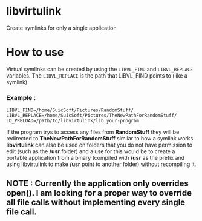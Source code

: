 # libvirtulink
Create symlinks for only a single application

# How to use
Virtual symlinks can be created by using the `LIBVL_FIND` and `LIBVL_REPLACE` variables. The `LIBVL_REPLACE` is the path that LIBVL_FIND points to (like a symlink)
### Example :
```
LIBVL_FIND=/home/SuicSoft/Pictures/RandomStuff/
LIBVL_REPLACE=/home/SuicSoft/Pictures/TheNewPathForRandomStuff/
LD_PRELOAD=/path/to/libvirtulink/lib your-program
```
If the program trys to access any files from **RandomStuff** they will be redirected to  **TheNewPathForRandomStuff** similar to how a symlink works. **libvirtulink** can also be used on folders that you do not have permission to edit (such as the **/usr** folder) and a use for this would be to create a portable application from a binary (compiled with **/usr** as the prefix and using libvirtulink to make **/usr** point to another folder) without recompiling it.

## NOTE : Currently the application only overrides open(). I am looking for a proper way to override all file calls without implementing every single file call.
